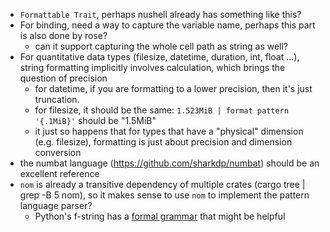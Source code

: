 - `Formattable Trait`, perhaps nushell already has something like this?
- For binding, need a way to capture the variable name, perhaps this part is also done by rose?
  - can it support capturing the whole cell path as string as well?
- For quantitative data types (filesize, datetime, duration, int, float ...), string formatting implicitly involves calculation, which brings the question of precision
  - for datetime, if you are formatting to a lower precision, then it's just truncation.
  - for filesize, it should be the same: `1.523MiB | format pattern '{.1MiB}'` should be "1.5MiB"
  - it just so happens that for types that have a "physical" dimension (e.g. filesize), formatting is just about precision and dimension conversion
- the numbat language (https://github.com/sharkdp/numbat) should be an excellent reference
- `nom` is already a transitive dependency of multiple crates (cargo tree | grep -B 5 nom), so it makes sense to use `nom` to implement the pattern language parser?
  - Python's f-string has a [formal grammar](https://docs.python.org/3/reference/lexical_analysis.html#f-strings) that might be helpful